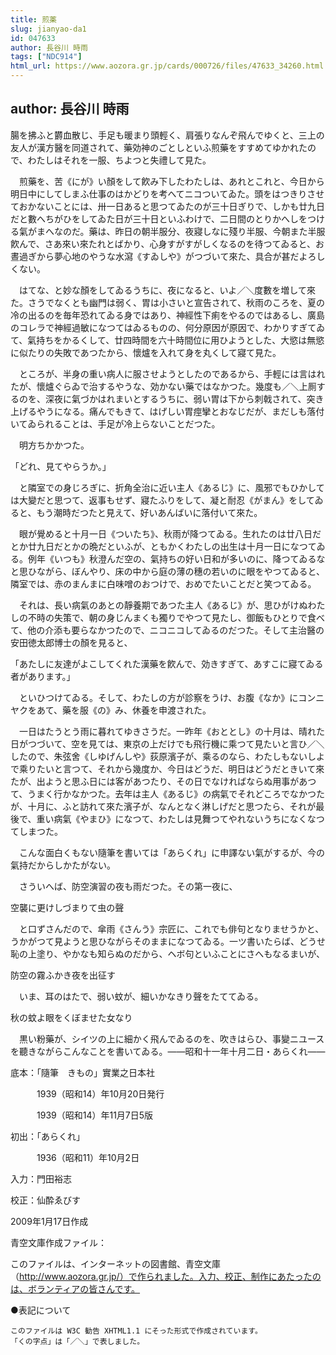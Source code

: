 ```yaml
---
title: 煎薬
slug: jianyao-da1
id: 047633
author: 長谷川 時雨
tags: ["NDC914"]
html_url: https://www.aozora.gr.jp/cards/000726/files/47633_34260.html
---
```


## author: 長谷川 時雨

腸を拂ふと欝血散じ、手足も暖まり頭輕く、肩張りなんぞ飛んでゆくと、三上の友人が漢方醫を同道されて、藥効神のごとしといふ煎藥をすすめてゆかれたので、わたしはそれを一服、ちよつと失禮して見た。

　煎藥を、苦《にが》い顏をして飮み下したわたしは、あれとこれと、今日から明日中にしてしまふ仕事のはかどりを考へてニコついてゐた。頭をはつきりさせておかないことには、卅一日あると思つてゐたのが三十日ぎりで、しかも廿九日だと數へちがひをしてゐた日が三十日といふわけで、二日間のとりかへしをつける氣がまへなのだ。藥は、昨日の朝半服分、夜寢しなに殘り半服、今朝また半服飮んで、さあ來い來たれとばかり、心身すがすがしくなるのを待つてゐると、お晝過ぎから夢心地のやうな水瀉《すゐしや》がつづいて來た、具合が甚だよろしくない。

　はてな、と妙な顏をしてゐるうちに、夜になると、いよ／＼度數を増して來た。さうでなくとも幽門は弱く、胃は小さいと宣告されて、秋雨のころを、夏の冷の出るのを毎年恐れてゐる身ではあり、神經性下痢をやるのではあるし、廣島のコレラで神經過敏になつてはゐるものの、何分原因が原因で、わかりすぎてゐて、氣持ちをかるくして、廿四時間を六十時間位に用ひようとした、大慾は無慾に似たりの失敗であつたから、懷爐を入れて身を丸くして寢て見た。

　ところが、半身の重い病人に服させようとしたのであるから、手輕には言はれたが、懷爐ぐらゐで治するやうな、効かない藥ではなかつた。幾度も／＼上厠するのを、深夜に氣づかはれまいとするうちに、弱い胃は下から刺戟されて、突き上げるやうになる。痛んでもきて、はげしい胃痙攣とおなじだが、まだしも落付いてゐられることは、手足が冷上らないことだつた。

　明方ちかかつた。

「どれ、見てやらうか。」

　と隣室での身じろぎに、折角全治に近い主人《あるじ》に、風邪でもひかしては大變だと思つて、返事もせず、寢たふりをして、凝と耐忍《がまん》をしてゐると、もう潮時だつたと見えて、好いあんばいに落付いて來た。



　眼が覺めると十月一日《ついたち》、秋雨が降つてゐる。生れたのは廿八日だとか廿九日だとかの晩だといふが、ともかくわたしの出生は十月一日になつてゐる。例年《いつも》秋澄んだ空の、氣持ちの好い日和が多いのに、降つてゐるなと思ひながら、ぼんやり、床の中から庭の薄の穗の若いのに眼をやつてゐると、隣室では、赤のまんまに白味噌のおつけで、おめでたいことだと笑つてゐる。

　それは、長い病氣のあとの靜養期であつた主人《あるじ》が、思ひがけぬわたしの不時の失策で、朝の身じんまくも獨りでやつて見たし、御飯もひとりで食べて、他の介添も要らなかつたので、ニコニコしてゐるのだつた。そして主治醫の安田徳太郎博士の顏を見ると、

「あたしに友達がよこしてくれた漢藥を飮んで、効きすぎて、あすこに寢てゐる者があります。」

　といひつけてゐる。そして、わたしの方が診察をうけ、お腹《なか》にコンニヤクをあて、藥を服《の》み、休養を申渡された。

　一日はたうとう雨に暮れてゆきさうだ。一昨年《おととし》の十月は、晴れた日がつづいて、空を見ては、東京の上だけでも飛行機に乘つて見たいと言ひ／＼したので、朱弦舍《しゆげんしや》荻原濱子が、乘るのなら、わたしもないしよで乘りたいと言つて、それから幾度か、今日はどうだ、明日はどうだときいて來たが、出ようと思ふ日には客があつたり、その日でなければならぬ用事があつて、うまく行かなかつた。去年は主人《あるじ》の病氣でそれどころでなかつたが、十月に、ふと訪れて來た濱子が、なんとなく淋しげだと思つたら、それが最後で、重い病氣《やまひ》になつて、わたしは見舞つてやれないうちになくなつてしまつた。

　こんな面白くもない隨筆を書いては「あらくれ」に申譯ない氣がするが、今の氣持だからしかたがない。

　さういへば、防空演習の夜も雨だつた。その第一夜に、


空襲に更けしづまりて虫の聲



　と口ずさんだので、傘雨《さんう》宗匠に、これでも俳句となりませうかと、うかがつて見ようと思ひながらそのままになつてゐる。一ツ書いたらば、どうせ恥の上塗り、やかなも知らぬのだから、ヘボ句といふことにさへもなるまいが、


防空の霧ふかき夜を出征す





　いま、耳のはたで、弱い蚊が、細いかなきり聲をたててゐる。


秋の蚊よ眼をくぼませた女なり



　黒い粉藥が、シイツの上に細かく飛んでゐるのを、吹きはらひ、事變ニユースを聽きながらこんなことを書いてゐる。――昭和十一年十月二日・あらくれ――













底本：「隨筆　きもの」實業之日本社


　　　1939（昭和14）年10月20日発行

　　　1939（昭和14）年11月7日5版

初出：「あらくれ」

　　　1936（昭和11）年10月2日

入力：門田裕志

校正：仙酔ゑびす

2009年1月17日作成

青空文庫作成ファイル：

このファイルは、インターネットの図書館、青空文庫（http://www.aozora.gr.jp/）で作られました。入力、校正、制作にあたったのは、ボランティアの皆さんです。











●表記について


	このファイルは W3C 勧告 XHTML1.1 にそった形式で作成されています。
	「くの字点」は「／＼」で表しました。